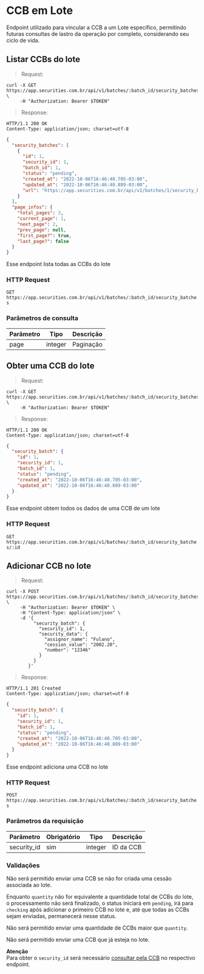 # CCB em Lote

Endpoint utilizado para vincular a CCB a um Lote específico, permitindo futuras consultas de lastro da operação por completo, considerando seu ciclo de vida.

## Listar CCBs do lote

> Request:

```shell
curl -X GET https://app.securities.com.br/api/v1/batches/:batch_id/security_batches \
     -H "Authorization: Bearer $TOKEN"
```

> Response:

```shell
HTTP/1.1 200 OK
Content-Type: application/json; charset=utf-8
```

```json
{
  "security_batches": [
    {
      "id": 1,
      "security_id": 1,
      "batch_id": 1,
      "status": "pending",
      "created_at": "2022-10-06T16:46:40.705-03:00",
      "updated_at": "2022-10-06T16:46:40.889-03:00",
      "url": "https://app.securities.com.br/api/v1/batches/1/security_batches/1"
    }
  ],
  "page_infos": {
    "total_pages": 3,
    "current_page": 1,
    "next_page": 2,
    "prev_page": null,
    "first_page?": true,
    "last_page?": false
  }
}
```

Esse endpoint lista todas as CCBs do lote

### HTTP Request

`GET https://app.securities.com.br/api/v1/batches/:batch_id/security_batches`

### Parâmetros de consulta

| Parâmetro | Tipo    | Descrição |
| --------- | ------- | --------- |
| page      | integer | Paginação |

## Obter uma CCB do lote

> Request:

```shell
curl -X GET https://app.securities.com.br/api/v1/batches/:batch_id/security_batches/:id \
     -H "Authorization: Bearer $TOKEN"
```

> Response:

```shell
HTTP/1.1 200 OK
Content-Type: application/json; charset=utf-8
```

```json
{
  "security_batch": {
    "id": 1,
    "security_id": 1,
    "batch_id": 1,
    "status": "pending",
    "created_at": "2022-10-06T16:46:40.705-03:00",
    "updated_at": "2022-10-06T16:46:40.889-03:00"
  }
}
```

Esse endpoint obtem todos os dados de uma CCB de um lote

### HTTP Request

`GET https://app.securities.com.br/api/v1/batches/:batch_id/security_batches/:id`

## Adicionar CCB no lote

> Request:

```shell
curl -X POST https://app.securities.com.br/api/v1/batches/:batch_id/security_batches \
     -H "Authorization: Bearer $TOKEN" \
     -H "Content-Type: application/json" \
     -d '{
          "security_batch": {
            "security_id": 1,
            "security_data": {
              "assignor_name": "Fulano",
              "cession_value": "2002.20",
              "number": "12346"
            }
          }
        }'
```

> Response:

```shell
HTTP/1.1 201 Created
Content-Type: application/json; charset=utf-8
```

```json
{
  "security_batch": {
    "id": 1,
    "security_id": 1,
    "batch_id": 1,
    "status": "pending",
    "created_at": "2022-10-06T16:46:40.705-03:00",
    "updated_at": "2022-10-06T16:46:40.889-03:00"
  }
}
```

Esse endpoint adiciona uma CCB no lote

### HTTP Request

`POST https://app.securities.com.br/api/v1/batches/:batch_id/security_batches`

### Parâmetros da requisição

| Parâmetro   | Obrigatório | Tipo    | Descrição |
| ----------- | ----------- | ------- | --------- |
| security_id | sim         | integer | ID da CCB |

### Validações

Não será permitido enviar uma CCB se não for criada uma cessão associada ao lote.

Enquanto `quantity` não for equivalente a quantidade total de CCBs do lote, o processamento não será finalizado,
o status iniciará em `pending`, irá para `checking` após adicionar o primeiro CCB no lote e, até que todas as
CCBs sejam enviadas, permanecerá nesse status.

Não será permitido enviar uma quantidade de CCBs maior que `quantity`.

Não será permitido enviar uma CCB que já esteja no lote.

<aside class="warning">
  <strong>Atenção</strong><br>
  Para obter o <code>security_id</code> será necessário <a href="#listar-ccbs">consultar pela CCB</a> no respectivo endpoint.
</aside>
